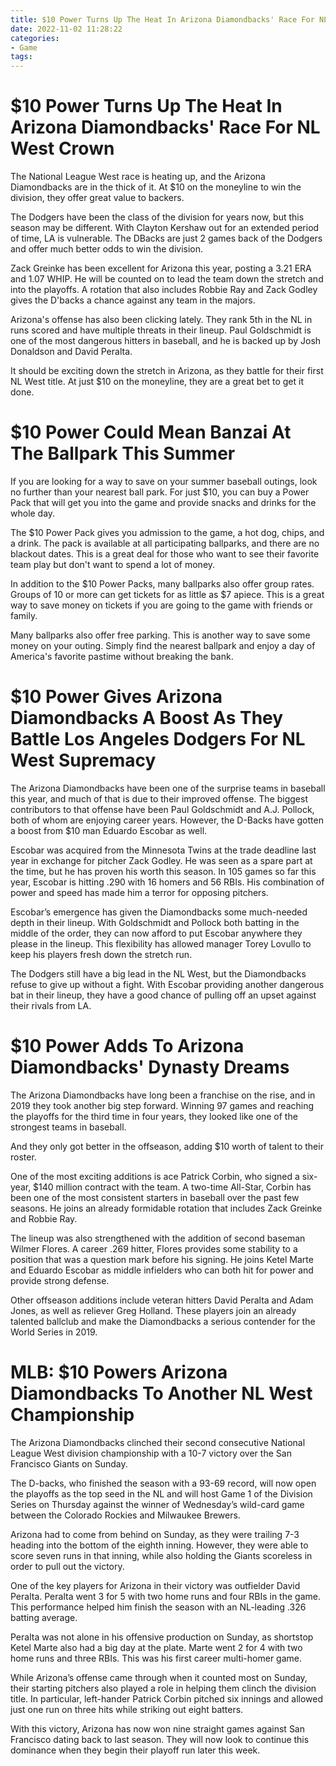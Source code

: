 ```yaml
---
title: $10 Power Turns Up The Heat In Arizona Diamondbacks' Race For NL West Crown
date: 2022-11-02 11:28:22
categories:
- Game
tags:
---
```



#  $10 Power Turns Up The Heat In Arizona Diamondbacks' Race For NL West Crown

The National League West race is heating up, and the Arizona Diamondbacks are in the thick of it. At $10 on the moneyline to win the division, they offer great value to backers.

The Dodgers have been the class of the division for years now, but this season may be different. With Clayton Kershaw out for an extended period of time, LA is vulnerable. The DBacks are just 2 games back of the Dodgers and offer much better odds to win the division.

 Zack Greinke has been excellent for Arizona this year, posting a 3.21 ERA and 1.07 WHIP. He will be counted on to lead the team down the stretch and into the playoffs. A rotation that also includes Robbie Ray and Zack Godley gives the D'backs a chance against any team in the majors.

Arizona's offense has also been clicking lately. They rank 5th in the NL in runs scored and have multiple threats in their lineup. Paul Goldschmidt is one of the most dangerous hitters in baseball, and he is backed up by Josh Donaldson and David Peralta.

It should be exciting down the stretch in Arizona, as they battle for their first NL West title. At just $10 on the moneyline, they are a great bet to get it done.

#  $10 Power Could Mean Banzai At The Ballpark This Summer

If you are looking for a way to save on your summer baseball outings, look no further than your nearest ball park. For just $10, you can buy a Power Pack that will get you into the game and provide snacks and drinks for the whole day.

The $10 Power Pack gives you admission to the game, a hot dog, chips, and a drink. The pack is available at all participating ballparks, and there are no blackout dates. This is a great deal for those who want to see their favorite team play but don't want to spend a lot of money.

In addition to the $10 Power Packs, many ballparks also offer group rates. Groups of 10 or more can get tickets for as little as $7 apiece. This is a great way to save money on tickets if you are going to the game with friends or family.

Many ballparks also offer free parking. This is another way to save some money on your outing. Simply find the nearest ballpark and enjoy a day of America's favorite pastime without breaking the bank.

#  $10 Power Gives Arizona Diamondbacks A Boost As They Battle Los Angeles Dodgers For NL West Supremacy

The Arizona Diamondbacks have been one of the surprise teams in baseball this year, and much of that is due to their improved offense. The biggest contributors to that offense have been Paul Goldschmidt and A.J. Pollock, both of whom are enjoying career years. However, the D-Backs have gotten a boost from $10 man Eduardo Escobar as well.

Escobar was acquired from the Minnesota Twins at the trade deadline last year in exchange for pitcher Zack Godley. He was seen as a spare part at the time, but he has proven his worth this season. In 105 games so far this year, Escobar is hitting .290 with 16 homers and 56 RBIs. His combination of power and speed has made him a terror for opposing pitchers.

Escobar’s emergence has given the Diamondbacks some much-needed depth in their lineup. With Goldschmidt and Pollock both batting in the middle of the order, they can now afford to put Escobar anywhere they please in the lineup. This flexibility has allowed manager Torey Lovullo to keep his players fresh down the stretch run.

The Dodgers still have a big lead in the NL West, but the Diamondbacks refuse to give up without a fight. With Escobar providing another dangerous bat in their lineup, they have a good chance of pulling off an upset against their rivals from LA.

#  $10 Power Adds To Arizona Diamondbacks' Dynasty Dreams

The Arizona Diamondbacks have long been a franchise on the rise, and in 2019 they took another big step forward. Winning 97 games and reaching the playoffs for the third time in four years, they looked like one of the strongest teams in baseball.

And they only got better in the offseason, adding $10 worth of talent to their roster.

One of the most exciting additions is ace Patrick Corbin, who signed a six-year, $140 million contract with the team. A two-time All-Star, Corbin has been one of the most consistent starters in baseball over the past few seasons. He joins an already formidable rotation that includes Zack Greinke and Robbie Ray.

The lineup was also strengthened with the addition of second baseman Wilmer Flores. A career .269 hitter, Flores provides some stability to a position that was a question mark before his signing. He joins Ketel Marte and Eduardo Escobar as middle infielders who can both hit for power and provide strong defense.

Other offseason additions include veteran hitters David Peralta and Adam Jones, as well as reliever Greg Holland. These players join an already talented ballclub and make the Diamondbacks a serious contender for the World Series in 2019.

#  MLB: $10 Powers Arizona Diamondbacks To Another NL West Championship

The Arizona Diamondbacks clinched their second consecutive National League West division championship with a 10-7 victory over the San Francisco Giants on Sunday.

The D-backs, who finished the season with a 93-69 record, will now open the playoffs as the top seed in the NL and will host Game 1 of the Division Series on Thursday against the winner of Wednesday’s wild-card game between the Colorado Rockies and Milwaukee Brewers.

Arizona had to come from behind on Sunday, as they were trailing 7-3 heading into the bottom of the eighth inning. However, they were able to score seven runs in that inning, while also holding the Giants scoreless in order to pull out the victory.

One of the key players for Arizona in their victory was outfielder David Peralta. Peralta went 3 for 5 with two home runs and four RBIs in the game. This performance helped him finish the season with an NL-leading .326 batting average.

Peralta was not alone in his offensive production on Sunday, as shortstop Ketel Marte also had a big day at the plate. Marte went 2 for 4 with two home runs and three RBIs. This was his first career multi-homer game.

While Arizona’s offense came through when it counted most on Sunday, their starting pitchers also played a role in helping them clinch the division title. In particular, left-hander Patrick Corbin pitched six innings and allowed just one run on three hits while striking out eight batters.

With this victory, Arizona has now won nine straight games against San Francisco dating back to last season. They will now look to continue this dominance when they begin their playoff run later this week.